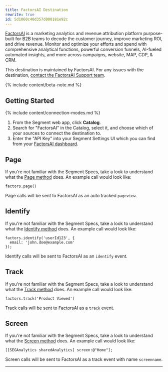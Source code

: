 ```yaml
---
title: FactorsAI Destination
rewrite: true
id: 5d1060c40d357d000181e92c
---
```

[FactorsAI](https://www.factors.ai/?utm_source=segmentio&utm_medium=docs&utm_campaign=partners) is a marketing analytics and revenue attribution platform purpose-built for B2B teams to decode the customer journey, improve marketing ROI, and drive revenue. Monitor and optimize your efforts and spend with comprehensive analytical functions, powerful conversion funnels, AI-fueled automated insights, and more across campaigns, website, MAP, CDP, & CRM.

This destination is maintained by FactorsAI. For any issues with the destination, [contact the FactorsAI Support team](mailto:support@factors.ai).

{% include content/beta-note.md %}

## Getting Started

{% include content/connection-modes.md %}

1. From the Segment web app, click **Catalog**.
2. Search for "FactorsAI" in the Catalog, select it, and choose which of your sources to connect the destination to.
3. Enter the "API Key" into your Segment Settings UI which you can find from your [FactorsAI dashboard](https://app.factors.ai/settings/integration).

## Page

If you're not familiar with the Segment Specs, take a look to understand what the [Page method](/docs/connections/spec/page/) does. An example call would look like:

```
factors.page()
```

Page calls will be sent to FactorsAI as an auto tracked `pageview`.


## Identify

If you're not familiar with the Segment Specs, take a look to understand what the [Identify method](/docs/connections/spec/identify/) does. An example call would look like:

```
factors.identify('userId123', {
  email: 'john.doe@example.com'
});
```

Identify calls will be sent to FactorsAI as an `identify` event.


## Track

If you're not familiar with the Segment Specs, take a look to understand what the [Track method](/docs/connections/spec/track/) does. An example call would look like:

```
factors.track('Product Viewed')
```

Track calls will be sent to FactorsAI as a `track` event.


## Screen

If you're not familiar with the Segment Specs, take a look to understand what the [Screen method](/docs/connections/spec/screen/) does. An example call would look like:

```
[[SEGAnalytics sharedAnalytics] screen:@"Home"];
```

Screen calls will be sent to FactorsAI as a track event with name `screenname`.


---

